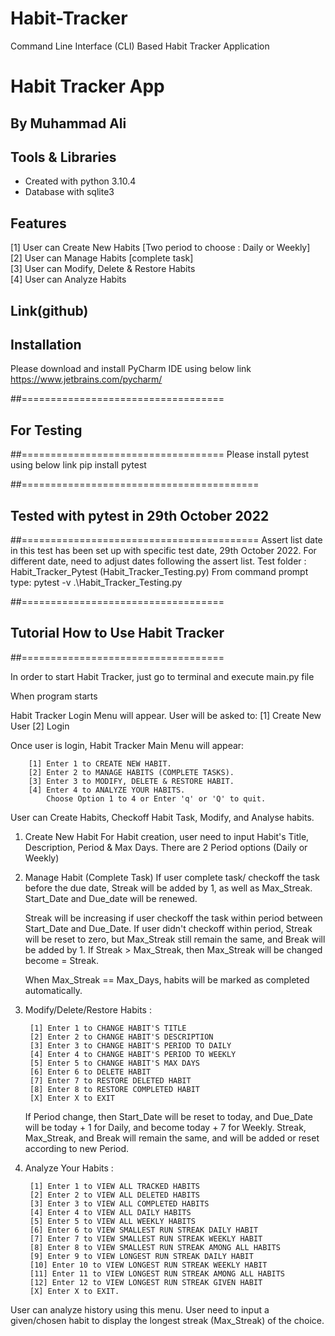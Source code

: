 # Habit-Tracker
Command Line Interface (CLI) Based Habit Tracker Application

# Habit Tracker App
## By Muhammad Ali


## Tools & Libraries

- Created with python 3.10.4
- Database with sqlite3


## Features
[1] User can Create New Habits [Two period to choose : Daily or Weekly]\
[2] User can Manage Habits [complete task]\
[3] User can Modify, Delete & Restore Habits\
[4] User can Analyze Habits

## Link(github)


## Installation
Please download and install PyCharm IDE using below link
https://www.jetbrains.com/pycharm/


##===================================
## For Testing
##===================================
Please install pytest using below link
pip install pytest

##=========================================
## Tested with pytest in 29th October 2022
##=========================================
Assert list date in this test has been set up with specific test date, 29th October 2022.
For different date, need to adjust dates following the assert list.
Test folder : Habit_Tracker_Pytest (Habit_Tracker_Testing.py)
From command prompt type: pytest -v .\Habit_Tracker_Testing.py

##===================================
## Tutorial How to Use Habit Tracker 
##===================================

In order to start Habit Tracker, just go to terminal and execute main.py file

When program starts

Habit Tracker Login Menu will appear. User will be asked to:
		[1] Create New User
		[2] Login

Once user is login, Habit Tracker Main Menu will appear: 

		[1] Enter 1 to CREATE NEW HABIT.
		[2] Enter 2 to MANAGE HABITS (COMPLETE TASKS).
		[3] Enter 3 to MODIFY, DELETE & RESTORE HABIT.
		[4] Enter 4 to ANALYZE YOUR HABITS.
			Choose Option 1 to 4 or Enter 'q' or 'Q' to quit.
      
User can Create Habits, Checkoff Habit Task, Modify, and Analyse habits.

1. Create New Habit
   For Habit creation, user need to input Habit's Title, Description, Period & Max Days. There are 2 Period options (Daily or Weekly)

2. Manage Habit (Complete Task)
   If user complete task/ checkoff the task before the due date, Streak will be added by 1, as well as Max_Streak.
   Start_Date and Due_date will be renewed.
   
   Streak will be increasing if user checkoff the task within period between Start_Date and Due_Date.
   If user didn't checkoff within period, Streak will be reset to zero, but Max_Streak still remain the same, and Break will be added by 1.
   If Streak > Max_Streak, then Max_Streak will be changed become = Streak.
   
   When Max_Streak == Max_Days, habits will be marked as completed automatically.

3. Modify/Delete/Restore Habits :

		[1] Enter 1 to CHANGE HABIT'S TITLE
		[2] Enter 2 to CHANGE HABIT'S DESCRIPTION
		[3] Enter 3 to CHANGE HABIT'S PERIOD TO DAILY
		[4] Enter 4 to CHANGE HABIT'S PERIOD TO WEEKLY
		[5] Enter 5 to CHANGE HABIT'S MAX DAYS
		[6] Enter 6 to DELETE HABIT
		[7] Enter 7 to RESTORE DELETED HABIT
		[8] Enter 8 to RESTORE COMPLETED HABIT
		[X] Enter X to EXIT

   
   If Period change, then Start_Date will be reset to today, and Due_Date will be today + 1 for Daily, and become today + 7 for Weekly.
   Streak, Max_Streak, and Break will remain the same, and will be added or reset according to new Period.
        
4. Analyze Your Habits :

		[1] Enter 1 to VIEW ALL TRACKED HABITS
		[2] Enter 2 to VIEW ALL DELETED HABITS
		[3] Enter 3 to VIEW ALL COMPLETED HABITS
		[4] Enter 4 to VIEW ALL DAILY HABITS
		[5] Enter 5 to VIEW ALL WEEKLY HABITS
		[6] Enter 6 to VIEW SMALLEST RUN STREAK DAILY HABIT
		[7] Enter 7 to VIEW SMALLEST RUN STREAK WEEKLY HABIT
		[8] Enter 8 to VIEW SMALLEST RUN STREAK AMONG ALL HABITS
		[9] Enter 9 to VIEW LONGEST RUN STREAK DAILY HABIT
		[10] Enter 10 to VIEW LONGEST RUN STREAK WEEKLY HABIT
		[11] Enter 11 to VIEW LONGEST RUN STREAK AMONG ALL HABITS
		[12] Enter 12 to VIEW LONGEST RUN STREAK GIVEN HABIT
		[X] Enter X to EXIT.


  User can analyze history using this menu.
  User need to input a given/chosen habit to display the longest streak (Max_Streak) of the choice.
